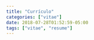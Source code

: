 ```yaml
---
title: "Currículo"
categories: ["vitae"]
date: 2018-07-28T01:52:59-05:00
tags: ["vitae", "resume"]
---
```

